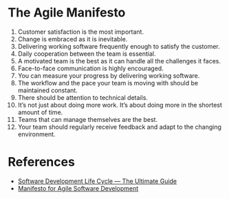 # The Agile Manifesto
1. Customer satisfaction is the most important.
2. Change is embraced as it is inevitable.
3. Delivering working software frequently enough to satisfy the customer.
4. Daily cooperation between the team is essential.
5. A motivated team is the best as it can handle all the challenges it faces.
6. Face-to-face communication is highly encouraged.
7. You can measure your progress by delivering working software.
8. The workflow and the pace your team is moving with should be maintained constant.
9. There should be attention to technical details.
10. It’s not just about doing more work. It’s about doing more in the shortest amount of time.
11. Teams that can manage themselves are the best.
12. Your team should regularly receive feedback and adapt to the changing environment.

# References
* [Software Development Life Cycle — The Ultimate Guide](https://blog.codegiant.io/software-development-life-cycle-the-ultimate-guide-2020-153d17bb20fb)
* [Manifesto for Agile Software Development](http://agilemanifesto.org)